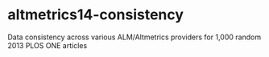 altmetrics14-consistency
========================

Data consistency across various ALM/Altmetrics providers for 1,000 random 2013 PLOS ONE articles
